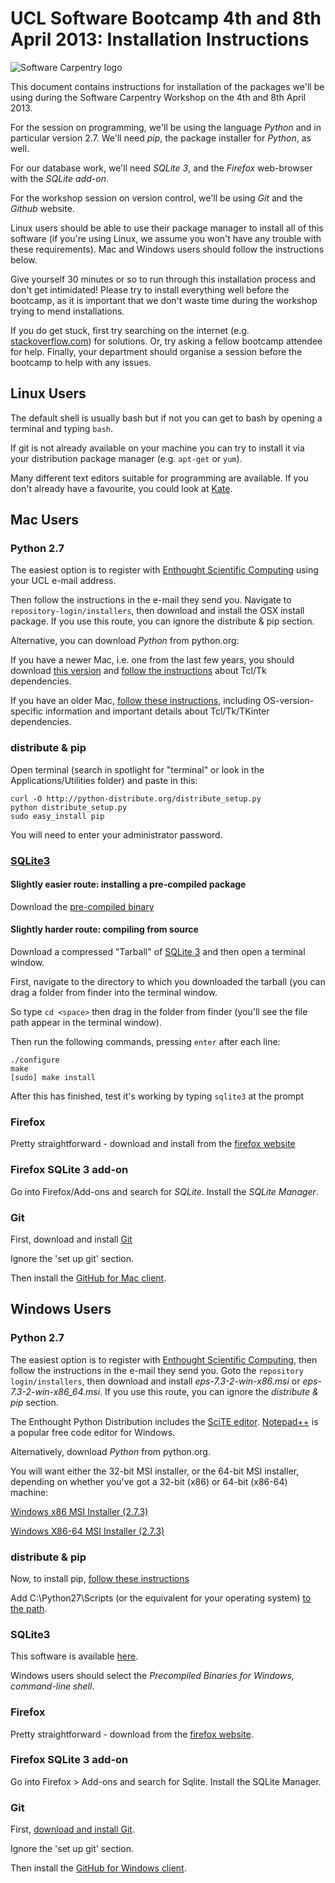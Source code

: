 # UCL Software Bootcamp 4th and 8th April 2013: Installation Instructions #

![Software Carpentry logo](http://software-carpentry.org/img/software-carpentry-banner.png "Software Carpentry logo")

This document contains instructions for installation of the packages
we'll be using during the Software Carpentry Workshop on the 4th and 8th April 2013.

For the session on programming,
we'll be using the language *Python* and in particular version 2.7.
We'll need *pip*, the package installer for *Python*, as well.

For our database work, we'll need *SQLite 3*,
and the *Firefox* web-browser with the *SQLite add-on*.

For the workshop session on version control, 
we'll be using *Git* and the *Github* website.

Linux users should be able to use their package manager to install all of this software
(if you're using Linux, we assume you won't have any trouble with these requirements).
Mac and Windows users should follow the instructions below.

Give yourself 30 minutes or so to run through this installation process and don't get intimidated!
Please try to install everything well before the bootcamp,
as it is important that we don't waste time during the workshop trying to mend installations.

If you do get stuck, first try searching on the internet (e.g. [stackoverflow.com](http://stackoverflow.com)) for solutions.
Or, try asking a fellow bootcamp attendee for help.
Finally, your department should organise a session before the bootcamp to help with any issues.

## Linux Users ##

The default shell is usually bash but if not you can get to bash by opening a terminal and typing `bash`.

If git is not already available on your machine 
you can try to install it via your distribution package manager (e.g. `apt-get` or `yum`).

Many different text editors suitable for programming are available.
If you don't already have a favourite,
you could look at [Kate](http://kate-editor.org/).

## Mac Users ##

### Python 2.7 ###

The easiest option is to register with [Enthought Scientific Computing](https://www2.enthought.com/licenses/academic)
using your UCL e-mail address.

Then follow the instructions in the e-mail they send you.
Navigate to `repository-login/installers`, then download and install the OSX install package.
If you use this route, you can ignore the distribute \& pip section.

Alternative, you can download *Python* from python.org:

If you have a newer Mac, i.e. one from the last few years, 
you should download 
[this version](http://www.python.org/ftp/python/2.7.3/python-2.7.3-macosx10.6.dmg) 
and [follow the instructions](http://www.python.org/download/mac/tcltk/) about Tcl/Tk dependencies.

If you have an older Mac, [follow these instructions](http://www.python.org/getit/releases/2.7.3/ "Python download"),
including OS-version-specific information and important details about Tcl/Tk/TKinter dependencies.

### distribute \& pip ###

Open terminal (search in spotlight for "terminal" or look in the Applications/Utilities folder) and paste in this:
	
	curl -O http://python-distribute.org/distribute_setup.py
	python distribute_setup.py
	sudo easy_install pip

You will need to enter your administrator password.

### [SQLite3](http://www.sqlite.org/download.html) ###

#### Slightly easier route: installing a pre-compiled package ####


Download the [pre-compiled binary](http://www.sqlite.org/sqlite-shell-osx-x86-3071502.zip)

#### Slightly harder route: compiling from source ####


Download a compressed "Tarball" of [SQLite 3](http://www.sqlite.org/sqlite-autoconf-3071502.tar.gz) and then open a terminal window.

First, navigate to the directory to which you downloaded the tarball (you can drag a folder from finder into the terminal window.

So type `cd <space>` then drag in the folder from finder (you'll see the file path appear in the terminal window).

Then run the following commands, pressing `enter` after each line:

	./configure
	make
	[sudo] make install

After this has finished, test it's working by typing `sqlite3` at the prompt

### Firefox ###

Pretty straightforward - download and install from the [firefox website](http://firefox.com/)

### Firefox SQLite 3 add-on ###

Go into Firefox/Add-ons and search for *SQLite*. Install the *SQLite Manager*.

### Git ###

First, download and install [Git](https://help.github.com/articles/set-up-git)

Ignore the 'set up git' section.

Then install the [GitHub for Mac client](http://mac.github.com).

## Windows Users ##

### Python 2.7 ###

The easiest option is to register with [Enthought Scientific Computing](https://www2.enthought.com/licenses/academic),
then follow the instructions in the e-mail they send you.
Goto the `repository login/installers`, then download and install *eps-7.3-2-win-x86.msi* or *eps-7.3-2-win-x86_64.msi*.
If you use this route, you can ignore the *distribute \& pip* section.

The Enthought Python Distribution includes the [SciTE editor](http://www.scintilla.org/SciTE.html). [Notepad++](http://notepad-plus-plus.org/) is a popular free code editor for Windows.

Alternatively, download *Python* from python.org.

You will want either the 32-bit MSI installer,
or the 64-bit MSI installer,
depending on whether you've got a 32-bit (x86) or 64-bit (x86-64) machine:

[Windows x86 MSI Installer (2.7.3)](http://www.python.org/ftp/python/2.7.3/python-2.7.3.msi)

[Windows X86-64 MSI Installer (2.7.3)](http://www.python.org/ftp/python/2.7.3/python-2.7.3.amd64.msi)

### distribute \& pip ###

Now, to install pip, [follow these instructions](http://www.pip-installer.org/en/latest/installing.html#using-get-pip)

Add C:\\Python27\\Scripts
(or the equivalent for your operating system) [to the path](http://stackoverflow.com/questions/3701646/how-to-add-to-the-pythonpath-in-windows-7).

### SQLite3 ###

This software is available [here](http://www.sqlite.org/download.html).

Windows users should select the *Precompiled Binaries for Windows, command-line shell*.

### Firefox ###

Pretty straightforward - download from the [firefox website](http://firefox.com/).

### Firefox SQLite 3 add-on ###

Go into Firefox > Add-ons and search for Sqlite. Install the SQLite Manager.

### Git ###

First, [download and install Git](https://help.github.com/articles/set-up-git).

Ignore the 'set up git' section.

Then install the [GitHub for Windows client](http://windows.github.com/).

